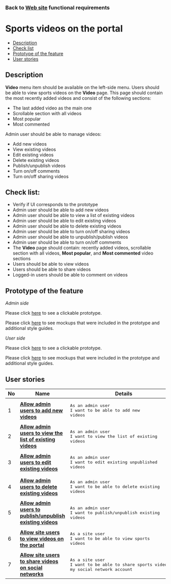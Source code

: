### Back to [Web site](../../#web-site) functional requirements

# Sports videos on the portal

- [Description](#description)
- [Check list](#check-list)
- [Prototype of the feature](#prototype-of-the-feature)
- [User stories](#user-stories)

## Description

<b>Video</b> menu item should be available on the left-side menu. Users should be able to view sports videos on the <b>Video</b> page. This page should contain the most recently added videos and consist of the following sections:
  - The last added video as the main one
  - Scrollable section with all videos
  - Most popular
  - Most commented

Admin user should be able to manage videos:
  - Add new videos
  - View existing videos
  - Edit existing videos
  - Delete existing videos
  - Publish/unpublish videos
  - Turn on/off comments
  - Turn on/off sharing videos

## Check list:

  - Verify if UI corresponds to the prototype
  - Admin user should be able to add new videos
  - Admin user should be able to view a list of existing videos
  - Admin user should be able to edit existing videos
  - Admin user should be able to delete existing videos
  - Admin user should be able to turn on/off sharing videos
  - Admin user should be able to unpublish/publish videos
  - Admin user should be able to turn on/off comments
  - The <b>Video</b> page should contain: recently added videos, scrollable section with all videos, <b>Most popular</b>, and <b>Most commented</b> video sections
  - Users should be able to view videos
  - Users should be able to share videos
  - Logged-in users should be able to comment on videos

## Prototype of the feature

_Admin side_

Please click [here](https://www.figma.com/proto/J5XiOLd3XPLYkr6jb3rkaC/Video-Page?node-id=7325%3A519&viewport=-601%2C1284%2C0.14238496124744415&scaling=min-zoom) to see a clickable prototype.

Please click [here](https://www.figma.com/file/J5XiOLd3XPLYkr6jb3rkaC/Video-Page?node-id=0%3A1073) to see mockups that were included in the prototype and additional style guides.

_User side_

Please click [here](https://www.figma.com/proto/J5XiOLd3XPLYkr6jb3rkaC/Video-Page?node-id=0%3A1184&viewport=-938%2C496%2C0.25463470816612244&scaling=min-zoom) to see a clickable prototype.

Please click [here](https://www.figma.com/file/J5XiOLd3XPLYkr6jb3rkaC/Video-Page?node-id=0%3A1) to see mockups that were included in the prototype and additional style guides.

## User stories

No           |      Name     |   Details
------------ | ------------- | -------------
1 |[**Allow admin users to add new videos**](/products/sports_hub_portal/web_application_features/video_page/user_stories/add_new_video)|<pre>As an admin user<br>I want to be able to add new videos</pre>
2 |[**Allow admin users to view the list of existing videos**](/products/sports_hub_portal/web_application_features/video_page/user_stories/admin_videos_list)|<pre>As an admin user<br>I want to view the list of existing videos</pre>
3 |[**Allow admin users to edit existing videos**](/products/sports_hub_portal/web_application_features/video_page/user_stories/edit_existing_video)|<pre>As an admin user<br>I want to edit existing unpublished videos</pre>
4 |[**Allow admin users to delete existing videos**](/products/sports_hub_portal/web_application_features/video_page/user_stories/delete_existing_video)|<pre>As an admin user<br>I want to be able to delete existing videos</pre>
5 |[**Allow admin users to publish/unpublish existing videos**](/products/sports_hub_portal/web_application_features/video_page/user_stories/publish_unpublish_video)|<pre>As an admin user<br>I want to publish/unpublish existing videos</pre>
6 |[**Allow site users to view videos on the portal**](/products/sports_hub_portal/web_application_features/video_page/user_stories/user_video_list)|<pre>As a site user<br>I want to be able to view sports videos</pre>
7 |[**Allow site users to share videos on social networks**](/products/sports_hub_portal/web_application_features/video_page/user_stories/share_video)|<pre>As a site user<br>I want to be able to share sports videos on my social network account</pre>
